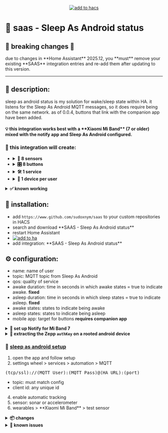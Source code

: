 <p align="center">
  <a href="https://hacs.xyz/docs/faq/custom_repositories">
    <img src="https://img.shields.io/badge/HACS-Custom-orange.svg?style=for-the-badge&logo=home%20assistant&labelColor=202020&color=41BDF5" alt="add to hacs">
  </a>
</p>

<h1>🌙 saas - Sleep As Android status</h1>

<h2>🚨 breaking changes 🚨</h2>  
due to changes in **Home Assistant** 2025.12, you **must** remove your existing **SAAS** integration entries and re-add them after updating to this version.

---

<h2>📖 description:</h2>
<p>
sleep as android status is my solution for wake/sleep state within HA. it listens for the Sleep As Android MQTT messages, so it does require being on the same network. as of 0.0.4, buttons that link with the companion app have been added.
</p>

<h4>💡 this integration works best with a **Xiaomi Mi Band** (7 or older) mixed with the notify app and Sleep As Android configured.</h4>

<h3>🧱 this integration will create:</h3>

<ul>
  <li>
    <details>
      <summary><strong>📡 8 sensors</strong></summary>
      <ul>
        <li>message received *state*</li>
        <li>wake status</li>
        <li>sound</li>
        <li>disturbance</li>
        <li>alarm</li>
        <li>lullaby</li>
        <li>sleep tracking</li>
        <li>sleep stage</li>
      </ul>
      <p>this should intelligently and dynamically allow for state changes in the wake status sensor.</p>
    </details>
  </li>
  <li>
    <details>
      <summary><strong>🎛️ 8 buttons</strong></summary>
      <ul>
        <li>alarm dismiss</li>
        <li>alarm snooze</li>
        <li>lullaby stop</li>
        <li>sleep tracking pause</li>
        <li>sleep tracking resume</li>
        <li>sleep tracking start</li>
        <li>sleep tracking start with optimal alarm</li>
        <li>sleep tracking stop</li>
      </ul>
    </details>
  </li>
  <li>
    <details>
      <summary><strong>🛠️ 1 service</strong></summary>
      <pre>
service: saas.saas_example_alarm_set
data:
  message: Example Message!
  day: monday
  hour: 7
  minute: 30
      </pre>
    </details>
  </li>
  <li>
    <details>
      <summary><strong>🔗 1 device per user</strong></summary>
      <p>one HA device is created per configured user instance to link sensors, services, and buttons.</p>
    </details>
  </li>
</ul>

<details>
  <summary><strong>✅ known working</strong></summary>
  <ul>
    <li>📟 **Xiaomi Mi Band 7**</li>
    <li>📟 **Xiaomi Mi Band 8** and **Mi Band 9** may work, but they have a different os that jumps through hoops to work.</li>
    <li>⌚ **Garmin Fenix 7X** with garmin alternative, **not** the free one.</li>
    <li>⌚ **Xiaomi Amazfit GTR Mini** — may require root. i am rooted so i just did what's in this guide, but there may be alternative ways to get the key.</li>
  </ul>
</details>

<h2>🧪 installation:</h2>
<ul>
  <li>add <code>https://www.github.com/sudoxnym/saas</code> to your custom repositories in HACS</li>
  <li>search and download **SAAS - Sleep As Android status**</li>
  <li>restart Home Assistant</li>
  <li>
    <a href="https://my.home-assistant.io/redirect/config_flow_start/?domain=saas">
      <img src="https://my.home-assistant.io/badges/config_flow_start.svg" alt="add to ha">
    </a>
  </li>
  <li>add integration: **SAAS - Sleep As Android status**</li>
</ul>

<h2>⚙️ configuration:</h2>
<ul>
  <li>name: name of user</li>
  <li>topic: MQTT topic from Sleep As Android</li>
  <li>qos: quality of service</li>
  <li>awake duration: time in seconds in which awake states = true to indicate awake. <b>fixed</b></li>
  <li>asleep duration: time in seconds in which sleep states = true to indicate asleep. <b>fixed</b></li>
  <li>awake states: states to indicate being awake</li>
  <li>asleep states: states to indicate being asleep</li>
  <li>mobile app: target for buttons <b>requires companion app</b></li>
</ul>

<details>
  <summary><strong>📲 set up Notify for Mi Band 7</strong></summary>
  <ol>
    <li>pair **Mi Band 7** as you normally would with <a href="https://play.google.com/store/apps/details?id=com.xiaomi.wearable&hl=en_US">Mi Fitness</a></li>
    <li>obtain auth key for Notify app using ADB</li>
  </ol>

  <pre>
adb shell
grep -E "authKey=[a-z0-9]*," /sdcard/Android/data/com.xiaomi.wearable/files/log/XiaomiFit.device.log |
awk -F ", " '{print $17}' | grep authKey | tail -1 | awk -F "=" '{print $2}'
  </pre>

  <p>credit: <a href="https://www.reddit.com/r/miband/comments/15j0rfq/comment/kxlyzc6/">iamfosscad</a></p>

  <ol start="3">
    <li>uninstall **Mi Fitness**</li>
    <li>download/install <a href="https://play.google.com/store/apps/details?id=com.mc.miband1&hl=en_US">Notify for Mi Band</a></li>
    <li>follow prompts, input auth key, select Mi Fitness is not installed</li>
    <li>enable Sleep As Android in Notify settings</li>
  </ol>
</details>

<details>
  <summary><strong>🔐 extracting the Zepp <code>authKey</code> on a rooted android device</strong></summary>
  <pre>
su
cd /data/data/com.huami.watch.hmwatchmanager/databases/
ls origin_db_*
sqlite3 origin_db_1234567890 "SELECT AUTHKEY FROM DEVICE;"
  </pre>

  <ul>
    <li>⚠️ do not unpair before extracting</li>
    <li>use with caution – root required</li>
    <li>modified apps are available on <a href="https://geekdoing.com">GeekDoing</a> and <a href="https://freemyband.com">FreeMyBand</a></li>
  </ul>
</details>

<h3>🛌 <a href="https://play.google.com/store/apps/details?id=com.urbandroid.sleep&hl=en_US">sleep as android setup</a></h3>
<ol>
  <li>open the app and follow setup</li>
  <li>settings wheel > services > automation > MQTT</li>
</ol>

<pre>
(tcp/ssl)://(MQTT User):(MQTT Pass)@(HA URL):(port)
</pre>

<ul>
  <li>topic: must match config</li>
  <li>client id: any unique id</li>
</ul>

<ol start="4">
  <li>enable automatic tracking</li>
  <li>sensor: sonar or accelerometer</li>
  <li>wearables > **Xiaomi Mi Band** > test sensor</li>
</ol>

<details>
  <summary><strong>📦 changes</strong></summary>
  <b>0.2.0</b>
  <ul>
    <li>added services.yaml to resolve known NoneType error</li>
    <li>fixed deprecation warnings for future Home Assistant releases</li>
    <li>breaking changes: remove and re-add existing integration entries after update</li>
  </ul>

  <b>0.1.0</b>
  <ul>
    <li>fixed wake status timing</li>
    <li>bug fixes on sound sensor</li>
    <li>accurate updates to alarmevent, disturbance, sound</li>
    <li>organized readme</li>
  </ul>

  <b>0.0.6a</b>
  <ul>
    <li>initial beta release</li>
    <li>added persistent states</li>
    <li>alarm event sensor attributes</li>
  </ul>
</details>

<details>
  <summary><strong>🚨 known issues</strong></summary>
  <p>💬 no known issues at this time.</p>
</details>
